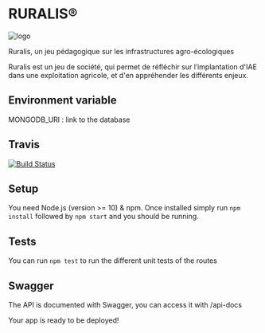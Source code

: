 
# RURALIS®
![logo](public/ruralisLogo.png)

Ruralis, un jeu pédagogique sur les infrastructures agro-écologiques

Ruralis est un jeu de société, qui permet de réfléchir sur l’implantation d'IAE dans une exploitation agricole, et d'en appréhender les différents enjeux.

## Environment variable
MONGODB_URI  : link to the database

## Travis
[![Build Status](https://travis-ci.org/ChawafGestin/Ruralis-Server.svg?branch=master)](https://travis-ci.org/ChawafGestin/Ruralis-Server)

## Setup
You need Node.js (version >= 10) & npm. Once installed simply run `npm install` followed by `npm start` and you should be running.

## Tests
You can run `npm test` to run the different unit tests of the routes

## Swagger
The API is documented with Swagger, you can access it with <server url>/api-docs
  
Your app is ready to be deployed!
